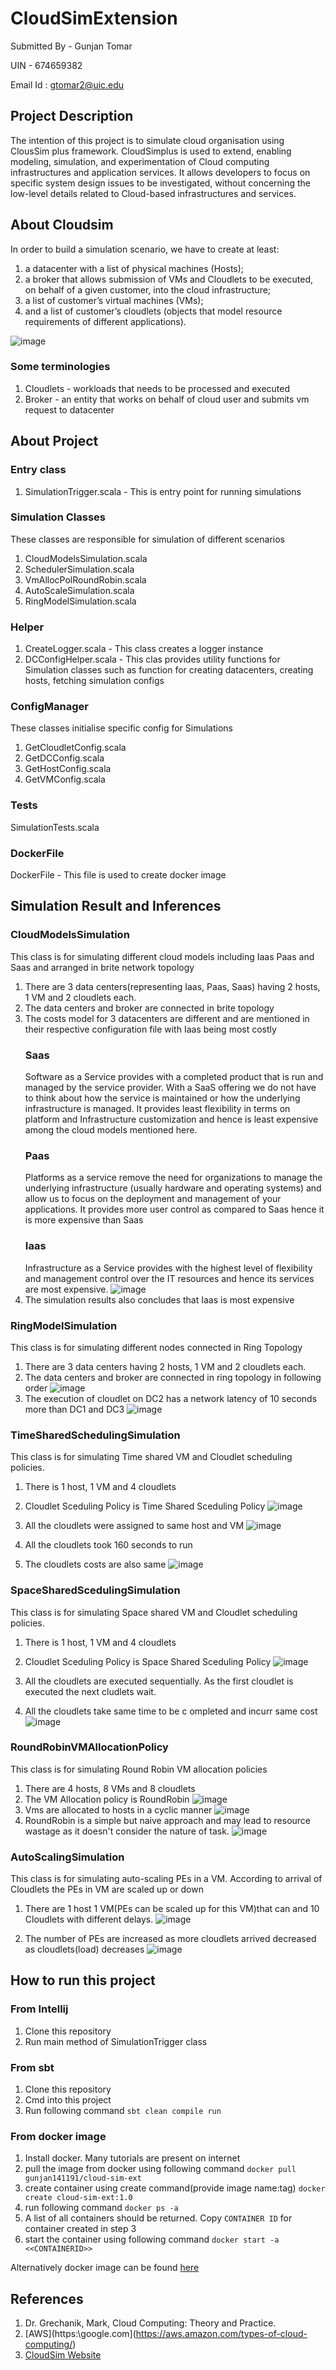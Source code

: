 # CloudSimExtension

Submitted By - Gunjan Tomar

UIN - 674659382

Email Id : gtomar2@uic.edu

## Project Description

The intention of this project is to simulate cloud organisation using ClousSim plus framework. CloudSimplus is used to extend, enabling modeling, simulation, and experimentation of Cloud computing infrastructures and application services. It allows developers to focus on specific system design issues to be investigated, without concerning the low-level details related to Cloud-based infrastructures and services.

## About Cloudsim

In order to build a simulation scenario, we have to create at least:

1. a datacenter with a list of physical machines (Hosts);
2. a broker that allows submission of VMs and Cloudlets to be executed, on behalf of a given customer, into the cloud infrastructure;
3. a list of customer’s virtual machines (VMs);
4. and a list of customer’s cloudlets (objects that model resource requirements of different applications).

![image](https://user-images.githubusercontent.com/26132783/204076140-97afa929-de40-4cc0-bd9a-23ae7f748f3c.png)


### Some terminologies

1. Cloudlets - workloads that needs to be processed and executed
2. Broker - an entity that works on behalf of cloud user and submits vm request to datacenter

## About Project

### Entry class
1. SimulationTrigger.scala - This is entry point for running simulations

### Simulation Classes
These classes are responsible for simulation of different scenarios
1. CloudModelsSimulation.scala
2. SchedulerSimulation.scala
3. VmAllocPolRoundRobin.scala
4. AutoScaleSimulation.scala
5. RingModelSimulation.scala

### Helper
1. CreateLogger.scala - This class creates a logger instance
2. DCConfigHelper.scala - This clas provides utility functions for Simulation classes such as function for creating datacenters, creating hosts, fetching simulation configs

### ConfigManager
These classes initialise specific config for Simulations
1. GetCloudletConfig.scala
2. GetDCConfig.scala
3. GetHostConfig.scala
4. GetVMConfig.scala

### Tests
SimulationTests.scala

### DockerFile
DockerFile - This file is used to create docker image

## Simulation Result and Inferences

### CloudModelsSimulation

This class is for simulating different cloud models including Iaas Paas and Saas and arranged in brite network topology
1. There are 3 data centers(representing Iaas, Paas, Saas) having 2 hosts, 1 VM and 2 cloudlets each.
2. The data centers and broker are connected in brite topology
3. The costs model for 3 datacenters are different and are mentioned in their respective configuration file with Iaas being most costly
   ### Saas
   Software as a Service provides with a completed product that is run and managed by the service provider. With a SaaS offering we do not have to think about how the    service is maintained or how the underlying infrastructure is managed. It provides least flexibility in terms on platform and Infrastructure customization and hence    is least expensive among the cloud models mentioned here.
   ### Paas
   Platforms as a service remove the need for organizations to manage the underlying infrastructure (usually hardware and operating systems) and allow us to focus on      the deployment and management of your applications. It provides more user control as compared to Saas hence it is more expensive than Saas
   ### Iaas
   Infrastructure as a Service provides with the highest level of flexibility and management control over the IT resources and hence its services are most expensive.
  ![image](https://user-images.githubusercontent.com/26132783/204107063-1b33415a-08dc-404b-9958-1e29ce8767bd.png)
4. The simulation results also concludes that Iaas is most expensive
  
### RingModelSimulation
This class is for simulating different nodes connected in Ring Topology
1. There are 3 data centers having 2 hosts, 1 VM and 2 cloudlets each.
2. The data centers and broker are connected in ring topology in following order 
   ![image](https://user-images.githubusercontent.com/26132783/204107786-b9bd12fe-af9d-4e7c-8d65-e4978f0ef9d7.png)
3. The execution of cloudlet on DC2 has a network latency of 10 seconds more than DC1 and DC3
   ![image](https://user-images.githubusercontent.com/26132783/204107874-62516b1c-5e01-4a37-bc8d-c6c9e724dd74.png)

### TimeSharedSchedulingSimulation

This class is for simulating Time shared VM and Cloudlet scheduling policies.
1. There is 1 host, 1 VM and 4 cloudlets
2. Cloudlet Sceduling Policy is Time Shared Sceduling Policy
![image](https://user-images.githubusercontent.com/26132783/204077863-abc14963-8402-452f-bb98-e52e35a9a171.png)

3. All the cloudlets were assigned to same host and VM
![image](https://user-images.githubusercontent.com/26132783/204077887-e2d930d8-8031-41e6-9c47-02af57abb399.png)
4. All the cloudlets took 160 seconds to run
5. The cloudlets costs are also same
![image](https://user-images.githubusercontent.com/26132783/204077845-5e27a446-2742-4eb2-a03d-d69fafcb4b84.png)


### SpaceSharedScedulingSimulation

This class is for simulating Space shared VM and Cloudlet scheduling policies.
1. There is 1 host, 1 VM and 4 cloudlets
2. Cloudlet Sceduling Policy is Space Shared Sceduling Policy
   ![image](https://user-images.githubusercontent.com/26132783/204118327-c42c7403-9c3a-4794-9694-2cb178148708.png)
   
3. All the cloudlets are executed sequentially. As the first cloudlet is executed the next cludlets wait.
4. All the cloudlets take same time to be c ompleted and incurr same cost
   ![image](https://user-images.githubusercontent.com/26132783/204118346-7a3dc2ea-e70e-469e-b79e-dbe0e7d9f317.png)


### RoundRobinVMAllocationPolicy

This class is for simulating Round Robin VM allocation policies
1. There are 4 hosts, 8 VMs and 8 cloudlets
2. The VM Allocation policy is RoundRobin
![image](https://user-images.githubusercontent.com/26132783/204077199-1df72984-b768-4fcc-bc04-aaa892c644e0.png)
3. Vms are allocated to hosts in a cyclic manner
![image](https://user-images.githubusercontent.com/26132783/204077115-a556b0b7-f4da-444d-a00c-642c7643631b.png)
2. RoundRobin is a simple but naive approach and may lead to resource wastage as it doesn't consider the nature of task.
![image](https://user-images.githubusercontent.com/26132783/204076642-60321302-5eab-46df-86c4-f0b1a9cbf83a.png)

### AutoScalingSimulation

This class is for simulating auto-scaling PEs in a VM. According to arrival of Cloudlets the PEs in VM are scaled up or down
1. There are 1 host 1 VM(PEs can be scaled up for this VM)that can  and 10 Cloudlets with different delays.
   ![image](https://user-images.githubusercontent.com/26132783/204118516-37fdfeb6-0410-48f8-8fa0-21a20f113a29.png)

2. The number of PEs are increased as more cloudlets arrived decreased as cloudlets(load) decreases
   ![image](https://user-images.githubusercontent.com/26132783/204120420-cf8c75c8-ebd5-4299-a4dc-46e5c93dc093.png)
   
## How to run this project

### From Intellij
1. Clone this repository
2. Run main method of SimulationTrigger class

### From sbt
1. Clone this repository
2. Cmd into this project
3. Run following command `sbt clean compile run` 

### From docker image
1. Install docker. Many tutorials are present on internet
2. pull the image from docker using following command `docker pull gunjan141191/cloud-sim-ext`
3. create container using create command(provide image name:tag) `docker create cloud-sim-ext:1.0`
4. run following command `docker ps -a`
5. A list of all containers should be returned. Copy `CONTAINER ID` for container created in step 3
6. start the container using following command `docker start -a <<CONTAINERID>>`

Alternatively docker image can be found [here](https://hub.docker.com/r/gunjan141191/cloud-sim-ext)

## References
1. Dr. Grechanik, Mark, Cloud Computing: Theory and Practice.
2. [AWS](https:\\google.com](https://aws.amazon.com/types-of-cloud-computing/)
3. [CloudSim Website](https://cloudsimplus.org/)








